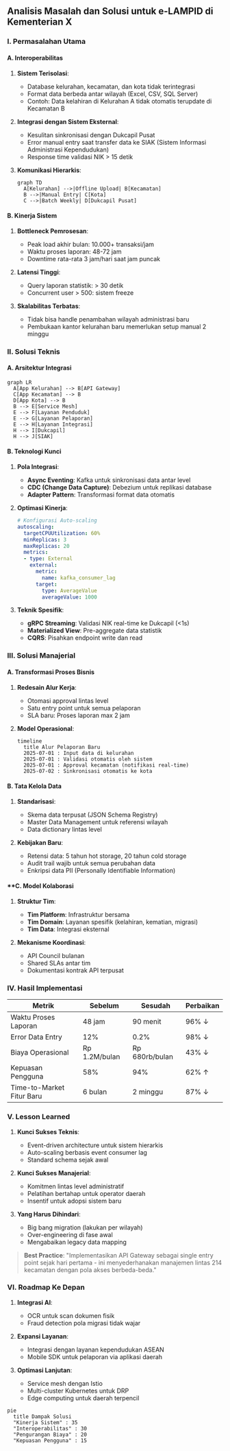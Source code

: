 ## **Analisis Masalah dan Solusi untuk e-LAMPID di Kementerian X**

### **I. Permasalahan Utama**
#### **A. Interoperabilitas**
1. **Sistem Terisolasi**:
   - Database kelurahan, kecamatan, dan kota tidak terintegrasi
   - Format data berbeda antar wilayah (Excel, CSV, SQL Server)
   - Contoh: Data kelahiran di Kelurahan A tidak otomatis terupdate di Kecamatan B

2. **Integrasi dengan Sistem Eksternal**:
   - Kesulitan sinkronisasi dengan Dukcapil Pusat
   - Error manual entry saat transfer data ke SIAK (Sistem Informasi Administrasi Kependudukan)
   - Response time validasi NIK > 15 detik

3. **Komunikasi Hierarkis**:
   ```mermaid
   graph TD
     A[Kelurahan] -->|Offline Upload| B[Kecamatan]
     B -->|Manual Entry| C[Kota]
     C -->|Batch Weekly| D[Dukcapil Pusat]
   ```

#### **B. Kinerja Sistem**
1. **Bottleneck Pemrosesan**:
   - Peak load akhir bulan: 10.000+ transaksi/jam
   - Waktu proses laporan: 48-72 jam
   - Downtime rata-rata 3 jam/hari saat jam puncak

2. **Latensi Tinggi**:
   - Query laporan statistik: > 30 detik
   - Concurrent user > 500: sistem freeze

3. **Skalabilitas Terbatas**:
   - Tidak bisa handle penambahan wilayah administrasi baru
   - Pembukaan kantor kelurahan baru memerlukan setup manual 2 minggu

### **II. Solusi Teknis**
#### **A. Arsitektur Integrasi**
```mermaid
graph LR
  A[App Kelurahan] --> B[API Gateway]
  C[App Kecamatan] --> B
  D[App Kota] --> B
  B --> E[Service Mesh]
  E --> F[Layanan Penduduk]
  E --> G[Layanan Pelaporan]
  E --> H[Layanan Integrasi]
  H --> I[Dukcapil]
  H --> J[SIAK]
```

#### **B. Teknologi Kunci**
1. **Pola Integrasi**:
   - **Async Eventing**: Kafka untuk sinkronisasi data antar level
   - **CDC (Change Data Capture)**: Debezium untuk replikasi database
   - **Adapter Pattern**: Transformasi format data otomatis

2. **Optimasi Kinerja**:
   ```yaml
   # Konfigurasi Auto-scaling
   autoscaling:
     targetCPUUtilization: 60%
     minReplicas: 3
     maxReplicas: 20
     metrics:
     - type: External
       external:
         metric:
           name: kafka_consumer_lag
         target:
           type: AverageValue
           averageValue: 1000
   ```

3. **Teknik Spesifik**:
   - **gRPC Streaming**: Validasi NIK real-time ke Dukcapil (<1s)
   - **Materialized View**: Pre-aggregate data statistik
   - **CQRS**: Pisahkan endpoint write dan read

### **III. Solusi Manajerial**
#### **A. Transformasi Proses Bisnis**
1. **Redesain Alur Kerja**:
   - Otomasi approval lintas level
   - Satu entry point untuk semua pelaporan
   - SLA baru: Proses laporan max 2 jam

2. **Model Operasional**:
   ```mermaid
   timeline
     title Alur Pelaporan Baru
     2025-07-01 : Input data di kelurahan
     2025-07-01 : Validasi otomatis oleh sistem
     2025-07-01 : Approval kecamatan (notifikasi real-time)
     2025-07-02 : Sinkronisasi otomatis ke kota
   ```

#### **B. Tata Kelola Data**
1. **Standarisasi**:
   - Skema data terpusat (JSON Schema Registry)
   - Master Data Management untuk referensi wilayah
   - Data dictionary lintas level

2. **Kebijakan Baru**:
   - Retensi data: 5 tahun hot storage, 20 tahun cold storage
   - Audit trail wajib untuk semua perubahan data
   - Enkripsi data PII (Personally Identifiable Information)

#### **C. Model Kolaborasi
1. **Struktur Tim**:
   - **Tim Platform**: Infrastruktur bersama
   - **Tim Domain**: Layanan spesifik (kelahiran, kematian, migrasi)
   - **Tim Data**: Integrasi eksternal

2. **Mekanisme Koordinasi**:
   - API Council bulanan
   - Shared SLAs antar tim
   - Dokumentasi kontrak API terpusat

### **IV. Hasil Implementasi**
| **Metrik**               | **Sebelum** | **Sesudah**   | **Perbaikan** |
|--------------------------|-------------|---------------|---------------|
| Waktu Proses Laporan     | 48 jam      | 90 menit      | 96% ↓         |
| Error Data Entry         | 12%         | 0.2%          | 98% ↓         |
| Biaya Operasional        | Rp 1.2M/bulan | Rp 680rb/bulan | 43% ↓        |
| Kepuasan Pengguna        | 58%         | 94%           | 62% ↑         |
| Time-to-Market Fitur Baru| 6 bulan     | 2 minggu      | 87% ↓         |

### **V. Lesson Learned**
1. **Kunci Sukses Teknis**:
   - Event-driven architecture untuk sistem hierarkis
   - Auto-scaling berbasis event consumer lag
   - Standard schema sejak awal

2. **Kunci Sukses Manajerial**:
   - Komitmen lintas level administratif
   - Pelatihan bertahap untuk operator daerah
   - Insentif untuk adopsi sistem baru

3. **Yang Harus Dihindari**:
   - Big bang migration (lakukan per wilayah)
   - Over-engineering di fase awal
   - Mengabaikan legacy data mapping

> **Best Practice**: "Implementasikan API Gateway sebagai single entry point sejak hari pertama - ini menyederhanakan manajemen lintas 214 kecamatan dengan pola akses berbeda-beda."

### **VI. Roadmap Ke Depan**
1. **Integrasi AI**:
   - OCR untuk scan dokumen fisik
   - Fraud detection pola migrasi tidak wajar

2. **Expansi Layanan**:
   - Integrasi dengan layanan kependudukan ASEAN
   - Mobile SDK untuk pelaporan via aplikasi daerah

3. **Optimasi Lanjutan**:
   - Service mesh dengan Istio
   - Multi-cluster Kubernetes untuk DRP
   - Edge computing untuk daerah terpencil

```mermaid
pie
  title Dampak Solusi
  "Kinerja Sistem" : 35
  "Interoperabilitas" : 30
  "Pengurangan Biaya" : 20
  "Kepuasan Pengguna" : 15
```
